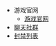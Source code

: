 * 游戏官网
  * [游戏官网](https://www.mhotss.top)
* [聊天社群](https://im.mhotss.top)
* [封禁列表](https://ban.mhotss.top)